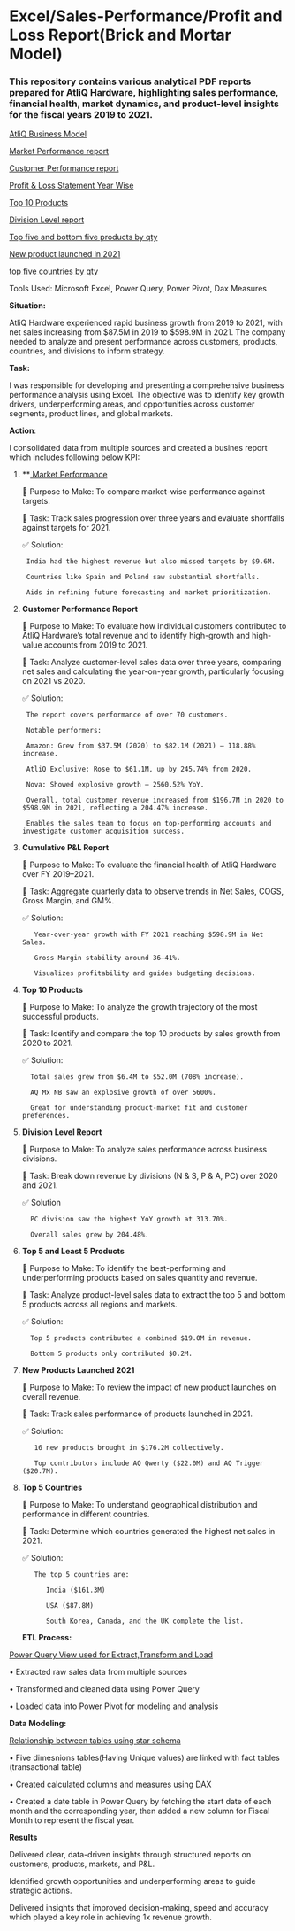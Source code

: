 # Excel/Sales-Performance/Profit and Loss Report(Brick and Mortar Model) 
### This repository contains various analytical PDF reports prepared for AtliQ Hardware, highlighting sales performance, financial health, market dynamics, and product-level insights for the fiscal years 2019 to 2021.

<a href = "https://github.com/Piyush-tikiya/Excel-Sales-Performance-Report/blob/main/AtliQ%20Hardware%20Business%20Hierarchy%20Model.pdf"> AtliQ Business Model </a>

<a href = "https://github.com/Piyush-tikiya/Excel-Sales-Performance-Report/blob/main/market%20performance.pdf"> Market Performance report </a>

<a href = "https://github.com/Piyush-tikiya/Excel-Sales-Performance-Report/blob/main/Customer%20performance%20report.pdf"> Customer Performance report </a>
  
<a href = "https://github.com/Piyush-tikiya/Excel-Sales-Performance-Report/blob/main/CUMULATIVE%20P%26L%20REPORT.pdf"> Profit & Loss Statement Year Wise </a>

<a href = "https://github.com/Piyush-tikiya/Excel-Sales-Performance-Report/blob/main/Top%2010%20products.pdf">Top 10 Products </a>

<a href = "https://github.com/Piyush-tikiya/Excel-Sales-Performance-Report/blob/main/division%20level%20report.pdf"> Division Level report </a>

<a href = "https://github.com/Piyush-tikiya/Excel-Sales-Performance-Report/blob/main/top%20%20and%20least%205%20products.pdf"> Top five and bottom five products by qty </a>

<a href = "https://github.com/Piyush-tikiya/Excel-Sales-Performance-Report/blob/main/New%20products%20launched%202021.pdf"> New product launched in 2021 </a>

<a href = "https://github.com/Piyush-tikiya/Excel-Sales-Performance-Report/blob/main/top%205%20countries.pdf"> top five countries by qty </a>

Tools Used: Microsoft Excel, Power Query, Power Pivot, Dax Measures

**Situation:**

AtliQ Hardware experienced rapid business growth from 2019 to 2021, with net sales increasing from $87.5M in 2019 to $598.9M in 2021. The company needed to analyze and present performance across customers, products, countries, and divisions to inform strategy.

**Task:**

I was responsible for developing and presenting a comprehensive business performance analysis using Excel. The objective was to identify key growth drivers, underperforming areas, and opportunities across customer segments, product lines, and global markets.


**Action**: 

I consolidated data from multiple sources and created a busines report which includes following below KPI:


1) **<a href = "https://github.com/Piyush-tikiya/Excel-Sales-Performance-Report/blob/main/market%20performance.pdf"> Market Performance </a> 
   
    🎯 Purpose to Make: 
      To compare market-wise performance against targets.

    📝 Task: 
      Track sales progression over three years and evaluate shortfalls against targets for 2021.

    ✅ Solution: 

        India had the highest revenue but also missed targets by $9.6M.
   
        Countries like Spain and Poland saw substantial shortfalls.

        Aids in refining future forecasting and market prioritization.

 2. **Customer Performance Report**
      
    🎯 Purpose to Make: To evaluate how individual customers contributed to AtliQ Hardware’s total revenue and to identify high-growth and high-value accounts from 2019 to 2021.

    📝 Task: Analyze customer-level sales data over three years, comparing net sales and calculating the year-on-year growth, particularly focusing on 2021 vs 2020.

    ✅ Solution:

         The report covers performance of over 70 customers.

         Notable performers:

         Amazon: Grew from $37.5M (2020) to $82.1M (2021) — 118.88% increase.

         AtliQ Exclusive: Rose to $61.1M, up by 245.74% from 2020.

         Nova: Showed explosive growth — 2560.52% YoY.

         Overall, total customer revenue increased from $196.7M in 2020 to $598.9M in 2021, reflecting a 204.47% increase.

         Enables the sales team to focus on top-performing accounts and investigate customer acquisition success.
    

3. **Cumulative P&L Report**
       
      🎯 Purpose to Make: To evaluate the financial health of AtliQ Hardware over FY 2019–2021.

      📝 Task: Aggregate quarterly data to observe trends in Net Sales, COGS, Gross Margin, and GM%.

      ✅ Solution:
   

          Year-over-year growth with FY 2021 reaching $598.9M in Net Sales.
   
          Gross Margin stability around 36–41%.

          Visualizes profitability and guides budgeting decisions.

 4) **Top 10 Products**
      
     🎯 Purpose to Make: To analyze the growth trajectory of the most successful products.

     📝 Task: Identify and compare the top 10 products by sales growth from 2020 to 2021.

     ✅ Solution:

   
          Total sales grew from $6.4M to $52.0M (708% increase).

          AQ Mx NB saw an explosive growth of over 5600%.

          Great for understanding product-market fit and customer preferences.
    

5) **Division Level Report**
     
     🎯 Purpose to Make: To analyze sales performance across business divisions.

     📝 Task: Break down revenue by divisions (N & S, P & A, PC) over 2020 and 2021.

     ✅ Solution
     
         PC division saw the highest YoY growth at 313.70%.

         Overall sales grew by 204.48%.
     

 6) **Top 5 and Least 5 Products**
        
     🎯 Purpose to Make: To identify the best-performing and underperforming products based on sales quantity and revenue.

     📝 Task: Analyze product-level sales data to extract the top 5 and bottom 5 products across all regions and markets.

     ✅ Solution:

          Top 5 products contributed a combined $19.0M in revenue.

          Bottom 5 products only contributed $0.2M.
7) **New Products Launched 2021**
   
     🎯 Purpose to Make: To review the impact of new product launches on overall revenue.

     📝 Task: Track sales performance of products launched in 2021.

     ✅ Solution:

          16 new products brought in $176.2M collectively.

          Top contributors include AQ Qwerty ($22.0M) and AQ Trigger ($20.7M).

8) **Top 5 Countries**
   
      🎯 Purpose to Make: To understand geographical distribution and performance in different countries.

      📝 Task: Determine which countries generated the highest net sales in 2021.

      ✅ Solution:
   
          The top 5 countries are:

             India ($161.3M)

             USA ($87.8M)

             South Korea, Canada, and the UK complete the list.

            

   **ETL Process:**

<a href = "https://github.com/Piyush-tikiya/Excel-Sales-Performance-Report/blob/main/power%20query%20view.png"> Power Query View used for Extract,Transform and Load  </a>

•	Extracted raw sales data from multiple sources

•	Transformed and cleaned data using Power Query

•	Loaded data into Power Pivot for modeling and analysis

  **Data Modeling:**

<a href = "https://github.com/Piyush-tikiya/Excel-Sales-Performance-Report/blob/main/data%20model.png"> Relationship between tables using star schema  </a>

•	Five dimesnions tables(Having Unique values) are linked with fact tables (transactional table)

•	Created calculated columns and measures using DAX

• Created a date table in Power Query by fetching the start date of each month and the corresponding year, then added a new column for Fiscal Month to represent the fiscal year.

**Results**

Delivered clear, data-driven insights through structured reports on customers, products, markets, and P&L.

Identified growth opportunities and underperforming areas to guide strategic actions.

Delivered insights that improved decision-making, speed and accuracy which played a key role in achieving  1x revenue growth.










